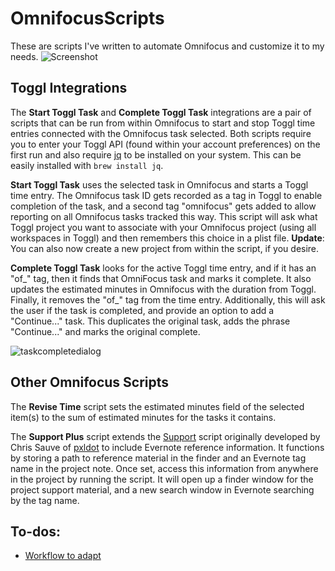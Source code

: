 # OmnifocusScripts
These are scripts I've written to automate Omnifocus and customize it to my needs.
![Screenshot](https://user-images.githubusercontent.com/3252725/27114790-b6f756fe-508b-11e7-85d4-b0bdf38c61b7.png)

## Toggl Integrations
The **Start Toggl Task** and **Complete Toggl Task** integrations are a pair of scripts that can be run from within Omnifocus to start and stop Toggl time entries connected with the Omnifocus task selected. Both scripts require you to enter your Toggl API (found within your account preferences) on the first run and also require [jq](https://stedolan.github.io/jq/) to be installed on your system. This can be easily installed with `brew install jq`.

**Start Toggl Task** uses the selected task in Omnifocus and starts a Toggl time entry. The Omnifocus task ID gets recorded as a tag in Toggl to enable completion of the task, and a second tag "omnifocus" gets added to allow reporting on all Omnifocus tasks tracked this way. This script will ask what Toggl project you want to associate with your Omnifocus project (using all workspaces in Toggl) and then remembers this choice in a plist file. **Update**: You can also now create a new project from within the script, if you desire.

**Complete Toggl Task** looks for the active Toggl time entry, and if it has an "of_" tag, then it finds that OmniFocus task and marks it complete. It also updates the estimated minutes in Omnifocus with the duration from Toggl. Finally, it removes the "of_" tag from the time entry. Additionally, this will ask the user if the task is completed, and provide an option to add a "Continue..." task. This duplicates the original task, adds the phrase "Continue..." and marks the original complete.

![taskcompletedialog](https://user-images.githubusercontent.com/3252725/27491561-89204e6e-5808-11e7-8b92-cc520ecfec7a.png)

## Other Omnifocus Scripts
The **Revise Time** script sets the estimated minutes field of the selected item(s) to the sum of estimated minutes for the tasks it contains.

The **Support Plus** script extends the [Support](https://github.com/lemonmade/support) script originally developed by Chris Sauve of [pxldot](http://pxldot.com) to include Evernote reference information. It functions by storing a path to reference material in the finder and an Evernote tag name in the project note. Once set, access this information from anywhere in the project by running the script. It will open up a finder window for the project support material, and a new search window in Evernote searching by the tag name.

## To-dos:
- [Workflow to adapt](https://www.macstories.net/ios/workflow-update-brings-ability-to-interact-with-any-web-api/)
